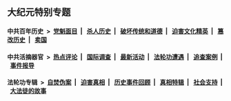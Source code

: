 ## 大纪元特别专题

#### 中共百年历史 &nbsp;>&nbsp; [党魁面目](indexes/nf1176107/README.md?05170430) &nbsp;| &nbsp; [杀人历史](indexes/nf1176106/README.md?05170430) &nbsp;| &nbsp; [破坏传统和道德](indexes/nf1176106/README.md?05170430) &nbsp;| &nbsp; [迫害文化精英](indexes/nf1176111/README.md?05170430) &nbsp;| &nbsp; [篡改历史](indexes/nf1176115/README.md?05170430) &nbsp;| &nbsp; [卖国](indexes/nf1176117/README.md?05170430) 

#### 中共活摘器官 &nbsp;>&nbsp; [热点评论](indexes/nf5879/README.md?05170430) &nbsp;| &nbsp; [国际调查](indexes/nf5947/README.md?05170430) &nbsp;| &nbsp; [最新活动](indexes/nf5883/README.md?05170430) &nbsp;| &nbsp; [法轮功遭遇](indexes/nf5881/README.md?05170430) &nbsp;| &nbsp; [追查案例](indexes/nf5880/README.md?05170430) &nbsp;| &nbsp; [事件报导](indexes/nf5877/README.md?05170430) 

#### 法轮功专辑 &nbsp;>&nbsp; [自焚伪案](indexes/nf5562/README.md?05170430) &nbsp;| &nbsp; [迫害真相](indexes/nf4379/README.md?05170430) &nbsp;| &nbsp; [历史事件回顾](indexes/nf5793/README.md?05170430) &nbsp;| &nbsp; [真相特辑](indexes/nf4389/README.md?05170430) &nbsp;| &nbsp; [社会支持](indexes/nf4386/README.md?05170430) &nbsp;| &nbsp; [大法徒的故事](indexes/nf1147481/README.md?05170430) 


